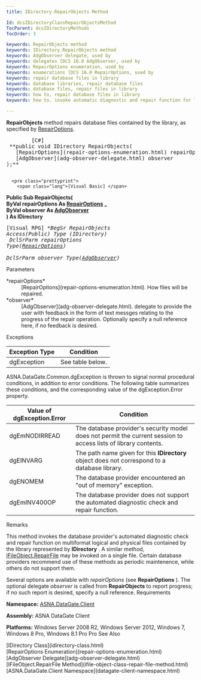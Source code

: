 ```yaml
---
title: IDirectory.RepairObjects Method

Id: dcsIDirectoryClassRepairObjectsMethod
TocParent: dcsIDirectoryMethods
TocOrder: 3

keywords: RepairObjects method
keywords: IDirectory.RepairObjects method
keywords: AdgObserver delegate, used by
keywords: delegates [DCS 16.0 AdgObserver, used by
keywords: RepairOptions enumeration, used by
keywords: enumerations [DCS 16.0 RepairOptions, used by
keywords: repair database files in library
keywords: database libraries, repair database files
keywords: database files, repair files in library
keywords: how to, repair database files in library
keywords: how to, invoke automatic diagnostic and repair function for library files

---
```


**RepairObjects** method repairs database files contained by the library, as specified by [ RepairOptions](repair-options-enumeration.html).
<pre class="prettyprint">
        <span class="lang">[C#]</span>
 **public void IDirectory RepairObjects(<br />   [RepairOptions](repair-options-enumeration.html) repairOptions ,<br />   [AdgObserver](adg-observer-delegate.html) observer<br />);** 
      </pre>
      <pre class="prettyprint">
        <span class="lang">[Visual Basic] </span>
 **Public Sub RepairObjects(<br />   ByVal repairOptions As [RepairOptions](repair-options-enumeration.html) _<br />   ByVal observer As [AdgObserver](adg-observer-delegate.html)<br />) As IDirectory** 
      </pre>
      <pre class="prettyprint">
        <span class="lang">[Visual RPG]</span>
 **BegSr RepairObjects Access(*Public) Type (IDirectory)<br />   DclSrParm repairOptions Type([RepairOptions](repair-options-enumeration.html))<br />   DclSrParm observer Type([AdgObserver](adg-observer-delegate.html))** 
      </pre>

Parameters

<dl>
        <dt>
 *repairOptions* 
        </dt>
        <dd>
[RepairOptions](repair-options-enumeration.html). How files will be repaired. 
</dd>
        <dt>
 *observer* 
        </dt>
        <dd>
[AdgObserver](adg-observer-delegate.html). delegate to provide the user with feedback in the form of text messges relating to the progress of the repair operation. Optionally specify a null reference here, if no feedback is desired.
</dd>
</dl>

Exceptions



| Exception Type | Condition |
| ---- | ---- |
| dgException | See table below. |



ASNA.DataGate.Common.dgException is thrown to signal normal procedural conditions, in addition to error conditions. The following table summarizes these conditions, and the corresponding value of the <span>dgException.Error</span> property.
<br />



| Value of dgException.Error | Condition |
| ---- | ---- |
| dgEmNODIRREAD | The database provider's security model does not permit the current session to access lists of library contents. |
| dgEINVARG | The path name given for this **IDirectory** object does not correspond to a database library. |
| dgENOMEM | The database provider encountered an "out of memory" exception. |
| dgEmINV400OP | The database provider does not support the automated diagnostic check and repair function. |



Remarks

This method invokes the database provider's automated diagnostic check and repair function on multiformat logical and physical files contained by the library represented by **IDirectory** . A similar method, [ IFileObject.RepairFile](ifile-object-class-repair-file-method.html) may be invoked on a single file. Certain database providers recommend use of these methods as periodic maintenence, while others do not support them.

Several options are available with *repairOptions* (see **RepairOptions** ). The optional delegate *observer* is called from **RepairObjects** to report progress; if no such report is desired, specify a null reference. 
Requirements

<span> **Namespace:** [ASNA.DataGate.Client](datagate-client-namespace.html) </span> 

<span> **Assembly:** ASNA DataGate Client</span> 

<span> **Platforms:** Windows Server 2008 R2, Windows Server 2012, Windows 7, Windows 8 Pro, Windows 8.1 Pro</span> Pro
See Also

<dl />
      [IDirectory Class](idirectory-class.html)
      <br />
      [RepairOptions Enumeration](repair-options-enumeration.html)
      <br />
      [AdgObserver Delegate](adg-observer-delegate.html)
      <br />
      [IFileObject.RepairFile Method](ifile-object-class-repair-file-method.html)
      <br />
      [ASNA.DataGate.Client Namespace](datagate-client-namespace.html)

